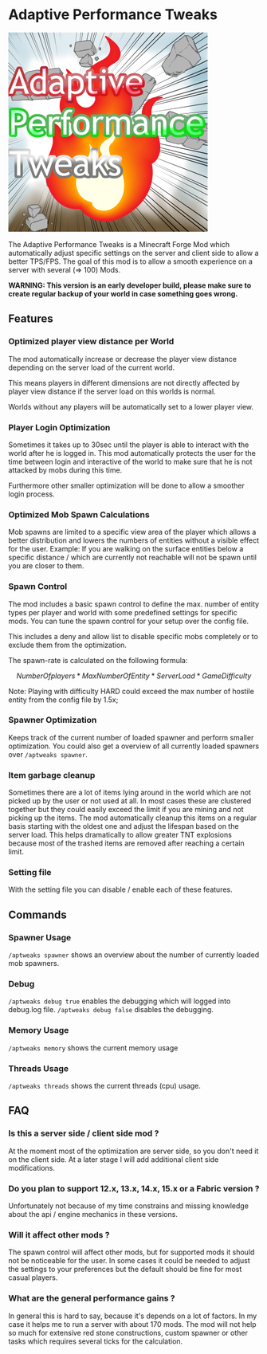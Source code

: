 # Adaptive Performance Tweaks

![Adaptive Performance Tweaks][logo]

The Adaptive Performance Tweaks is a Minecraft Forge Mod which automatically adjust specific settings on the server and client side to allow a better TPS/FPS.
The goal of this mod is to allow a smooth experience on a server with several (=> 100) Mods.

**WARNING: This version is an early developer build, please make sure to create regular backup of your world in case something goes wrong.**

## Features

### Optimized player view distance per World

The mod automatically increase or decrease the player view distance depending on the server load of the current world.

This means players in different dimensions are not directly affected by player view distance if the server load on this worlds is normal.

Worlds without any players will be automatically set to a lower player view.

### Player Login Optimization

Sometimes it takes up to 30sec until the player is able to interact with the world after he is logged in. This mod automatically protects the user for the time between login and interactive of the world to make sure that he is not attacked by mobs during this time.

Furthermore other smaller optimization will be done to allow a smoother login process.

### Optimized Mob Spawn Calculations

Mob spawns are limited to a specific view area of the player which allows a better distribution and lowers the numbers of entities without a visible effect for the user.
Example: If you are walking on the surface entities below a specific distance / which are currently not reachable will not be spawn until you are closer to them.

### Spawn Control

The mod includes a basic spawn control to define the max. number of entity types per player and world with some predefined settings for specific mods.
You can tune the spawn control for your setup over the config file.

This includes a deny and allow list to disable specific mobs completely or to exclude them from the optimization.

The spawn-rate is calculated on the following formula:

```math
Number Of players * Max Number Of Entity * Server Load * Game Difficulty
```

Note: Playing with difficulty HARD could exceed the max number of hostile entity from the config file by 1.5x;

### Spawner Optimization

Keeps track of the current number of loaded spawner and perform smaller optimization.
You could also get a overview of all currently loaded spawners over `/aptweaks spawner`.

### Item garbage cleanup

Sometimes there are a lot of items lying around in the world which are not picked up by the user or not used at all.
In most cases these are clustered together but they could easily exceed the limit if you are mining and not picking up the items.
The mod automatically cleanup this items on a regular basis starting with the oldest one and adjust the lifespan based on the server load.
This helps dramatically to allow greater TNT explosions because most of the trashed items are removed after reaching a certain limit.

### Setting file

With the setting file you can disable / enable each of these features.

## Commands

### Spawner Usage

`/aptweaks spawner` shows an overview about the number of currently loaded mob spawners.

### Debug

`/aptweaks debug true` enables the debugging which will logged into debug.log file.
`/aptweaks debug false` disables the debugging.

### Memory Usage

`/aptweaks memory` shows the current memory usage

### Threads Usage

`/aptweaks threads` shows the current threads (cpu) usage.

## FAQ

### Is this a server side / client side mod ?

At the moment most of the optimization are server side, so you don't need it on the client side.
At a later stage I will add additional client side modifications.

### Do you plan to support 12.x, 13.x, 14.x, 15.x or a Fabric version ?

Unfortunately not because of my time constrains and missing knowledge about the api / engine mechanics in these versions.

### Will it affect other mods ?

The spawn control will affect other mods, but for supported mods it should not be noticeable for the user.
In some cases it could be needed to adjust the settings to your preferences but the default should be fine for most casual players.

### What are the general performance gains ?

In general this is hard to say, because it's depends on a lot of factors. In my case it helps me to run a server with about 170 mods.
The mod will not help so much for extensive red stone constructions, custom spawner or other tasks which requires several ticks for the calculation.

[logo]: logo.png
